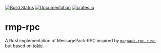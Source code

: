 [![Build Status](https://travis-ci.org/little-dude/rmp-rpc.svg?branch=master)](https://travis-ci.org/little-dude/rmp-rpc)
[![Documentation](https://docs.rs/rmp-rpc/badge.svg)](https://docs.rs/crate/rmp-rpc)
[![crates.io](https://img.shields.io/crates/v/rmp-rpc.svg)](https://crates.io/crates/rmp-rpc)

rmp-rpc
=======


A Rust implementation of MessagePack-RPC inspired by
[`msgpack-rpc-rust`](https://github.com/euclio/msgpack-rpc-rust), but based on
[tokio](http://tokio.rs/).

